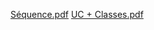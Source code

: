 [Séquence.pdf](https://github.com/user-attachments/files/17255918/Sequence.pdf)
[UC + Classes.pdf](https://github.com/user-attachments/files/17255920/UC.%2B.Classes.pdf)
